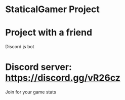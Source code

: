 # StaticalGamer Project

# Project with a friend

Discord.js bot

# Discord server: https://discord.gg/vR26cz

Join for your game stats

